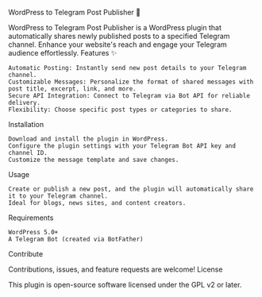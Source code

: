 WordPress to Telegram Post Publisher 📢

WordPress to Telegram Post Publisher is a WordPress plugin that automatically shares newly published posts to a specified Telegram channel. Enhance your website's reach and engage your Telegram audience effortlessly.
Features ✨

    Automatic Posting: Instantly send new post details to your Telegram channel.
    Customizable Messages: Personalize the format of shared messages with post title, excerpt, link, and more.
    Secure API Integration: Connect to Telegram via Bot API for reliable delivery.
    Flexibility: Choose specific post types or categories to share.

Installation

    Download and install the plugin in WordPress.
    Configure the plugin settings with your Telegram Bot API key and channel ID.
    Customize the message template and save changes.

Usage

    Create or publish a new post, and the plugin will automatically share it to your Telegram channel.
    Ideal for blogs, news sites, and content creators.

Requirements

    WordPress 5.0+
    A Telegram Bot (created via BotFather)

Contribute

Contributions, issues, and feature requests are welcome!
License

This plugin is open-source software licensed under the GPL v2 or later.
